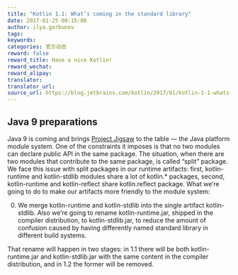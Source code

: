 ```yaml
---
title: "Kotlin 1.1: What’s coming in the standard library"
date: 2017-01-25 00:15:00
author: ilya.gorbunov
tags:
keywords:
categories: 官方动态
reward: false
reward_title: Have a nice Kotlin!
reward_wechat:
reward_alipay:
translator:
translator_url:
source_url: https://blog.jetbrains.com/kotlin/2017/01/kotlin-1-1-whats-coming-in-the-standard-library/
---
```


## Java 9 preparations

Java 9 is coming and brings  [Project Jigsaw](http://openjdk.java.net/projects/jigsaw/spec/sotms/)  to the table — the Java platform module system. One of the constraints it imposes is that no two modules can declare public API in the same package. The situation, when there are two modules that contribute to the same package, is called “split” package.
We face this issue with split packages in our runtime artifacts: first, kotlin-runtime and kotlin-stdlib modules share a lot of kotlin.* packages, second, kotlin-runtime and kotlin-reflect share kotlin.reflect package. What we’re going to do to make our artifacts more friendly to the module system:

0. We merge kotlin-runtime and kotlin-stdlib into the single artifact kotlin-stdlib. Also we’re going to rename kotlin-runtime.jar, shipped in the compiler distribution, to kotlin-stdlib.jar, to reduce the amount of confusion caused by having differently named standard library in different build systems.

That rename will happen in two stages: in 1.1 there will be both kotlin-runtime.jar and kotlin-stdlib.jar with the same content in the compiler distribution, and in 1.2 the former will be removed.

